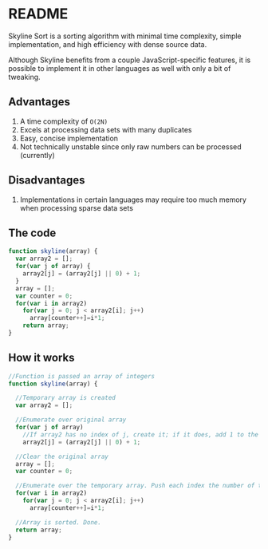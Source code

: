 # README

Skyline Sort is a sorting algorithm with minimal time complexity, simple implementation, and high efficiency with dense source data.

Although Skyline benefits from a couple JavaScript-specific features, it is possible to implement it in other languages as well with only a bit of tweaking.

## Advantages

1. A time complexity of `O(2N)`
2. Excels at processing data sets with many duplicates
3. Easy, concise implementation
4. Not technically unstable since only raw numbers can be processed (currently)

## Disadvantages

1. Implementations in certain languages may require too much memory when processing sparse data sets

## The code

```javascript
function skyline(array) {
  var array2 = [];
  for(var j of array) {
    array2[j] = (array2[j] || 0) + 1;
  }
  array = [];
  var counter = 0;
  for(var i in array2)
    for(var j = 0; j < array2[i]; j++)
      array[counter++]=i*1;
    return array;
}
```

## How it works

```javascript
//Function is passed an array of integers
function skyline(array) {

  //Temporary array is created
  var array2 = [];

  //Enumerate over original array
  for(var j of array)
    //If array2 has no index of j, create it; if it does, add 1 to the value
    array2[j] = (array2[j] || 0) + 1;

  //Clear the original array
  array = [];
  var counter = 0;

  //Enumerate over the temporary array. Push each index the number of times indicated by its value
  for(var i in array2)
    for(var j = 0; j < array2[i]; j++)
      array[counter++]=i*1;

  //Array is sorted. Done.
  return array;
}
```

